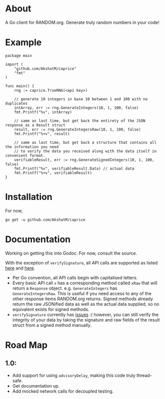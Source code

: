 # About

A Go client for RANDOM.org. Generate truly random numbers in your code!

# Example

```
package main

import (
	"github.com/AkshatM/caprice"
	"fmt"
)

func main() {
	rng := caprice.TrueRNG(<api key>)

	// generate 10 integers in base 10 between 1 and 100 with no duplicates 
	intArray, err := rng.GenerateIntegers(10, 1, 100, false)
	fmt.Printf("%v", intArray)

	// same as last time, but get back the entirety of the JSON response as a Result struct
	result, err := rng.GenerateIntegersRaw(10, 1, 100, false)
	fmt.Printf("%+v", result)

	// same as last time, but get back a structure that contains all the information you need
	// to verify the data you received along with the data itself in convenient format.
	verifiableResult, err := rng.GenerateSignedIntegers(10, 1, 100, false)
	fmt.Printf("%v", verifiableResult.Data) // actual data
	fmt.Printf("%+v", verifiableResult)
}
```

# Installation

For now, 

```
go get -u github.com/AkshatM/caprice
```

# Documentation

Working on getting this into Godoc. For now, consult the source.

With the exception of `verifySignature`, all API calls are supported as listed [here](https://api.random.org/json-rpc/1/basic) and [here](https://api.random.org/json-rpc/1/signing).

- Per Go convention, all API calls begin with capitalised letters.
- Every basic API call `x` has a corresponding method called `xRaw` that will return a `Response` object. e.g. `GenerateIntegers` has `GenerateIntegersRaw`. This is useful if you need access to any of the other response items RANDOM.org returns. Signed methods already return the raw JSONified data as well as the actual data supplied, so no equivalent exists for signed methods.
- `verifySignature` currently has [issues](https://stackoverflow.com/questions/48052917/preserve-json-rawmessage-through-multiple-marshallings?noredirect=1#comment83078240_48052917) :( however, you can still verify the integrity of your data by taking the signature and raw fields of the result struct from a signed method manually.

# Road Map

## 1.0: 
- Add support for using `advisoryDelay`, making this code truly thread-safe. 
- Get documentation up. 
- Add mocked network calls for decoupled testing.
